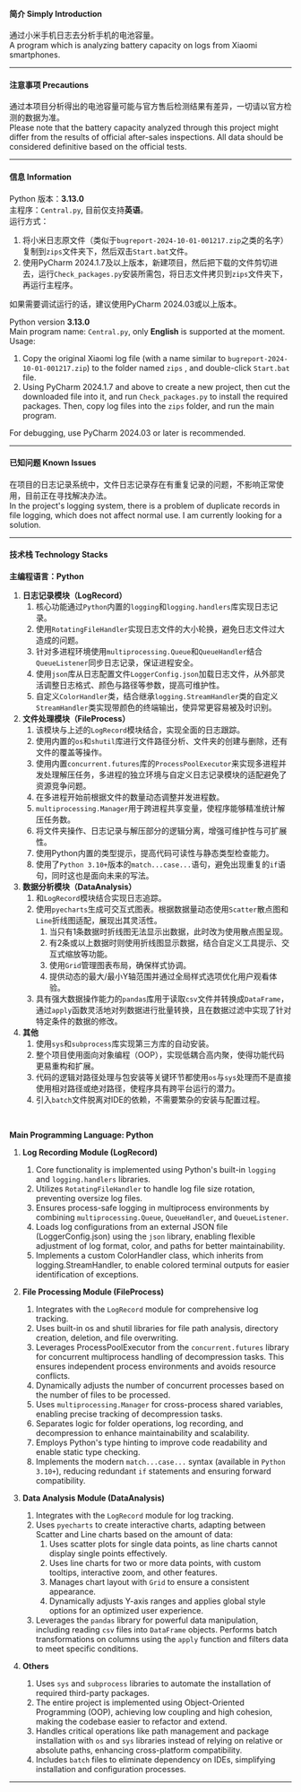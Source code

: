 #### 简介 Simply Introduction
通过小米手机日志去分析手机的电池容量。<br />
A program which is analyzing battery capacity on logs from Xiaomi smartphones.
****
#### 注意事项 Precautions
通过本项目分析得出的电池容量可能与官方售后检测结果有差异，一切请以官方检测的数据为准。<br />
Please note that the battery capacity analyzed through this project might differ from the results of official after-sales inspections. All data should be considered definitive based on the official tests.
****
#### 信息 Information
Python 版本：**3.13.0**<br />
主程序：`Central.py`, 目前仅支持**英语**。<br />
运行方式：<br />
1. 将小米日志原文件（类似于`bugreport-2024-10-01-001217.zip`之类的名字）复制到`zips`文件夹下，然后双击`Start.bat`文件。<br />
2. 使用PyCharm 2024.1.7及以上版本，新建项目，然后把下载的文件剪切进去，运行`Check_packages.py`安装所需包，将日志文件拷贝到`zips`文件夹下，再运行主程序。<br />

如果需要调试运行的话，建议使用PyCharm 2024.03或以上版本。<br />

Python version **3.13.0**<br />
Main program name: `Central.py`, only **English** is supported at the moment.<br />
Usage:<br />
1. Copy the original Xiaomi log file (with a name similar to `bugreport-2024-10-01-001217.zip`) to the folder named `zips` , and double-click `Start.bat` file.<br />
2. Using PyCharm 2024.1.7 and above to create a new project, then cut the downloaded file into it, and run `Check_packages.py` to install the required packages. Then, copy log files into the `zips` folder, and run the main program.<br />

For debugging, use PyCharm 2024.03 or later is recommended.<br />
****
#### 已知问题 Known Issues
在项目的日志记录系统中，文件日志记录存在有重复记录的问题，不影响正常使用，目前正在寻找解决办法。<br />
In the project's logging system, there is a problem of duplicate records in file logging, which does not affect normal use. I am currently looking for a solution.
****
####  技术栈 Technology Stacks
**主编程语言：Python**
1. **日志记录模块（LogRecord）**
    1. 核心功能通过`Python`内置的`logging`和`logging.handlers`库实现日志记录。
    2. 使用`RotatingFileHandler`实现日志文件的大小轮换，避免日志文件过大造成的问题。
    3. 针对多进程环境使用`multiprocessing.Queue`和`QueueHandler`结合`QueueListener`同步日志记录，保证进程安全。
    4. 使用`json`库从日志配置文件`LoggerConfig.json`加载日志文件，从外部灵活调整日志格式、颜色与路径等参数，提高可维护性。
    5. 自定义`ColorHandler`类，结合继承`logging.StreamHandler`类的自定义`StreamHandler`类实现带颜色的终端输出，使异常更容易被及时识别。
2. **文件处理模块（FileProcess）**
    1. 该模块与上述的`LogRecord`模块结合，实现全面的日志跟踪。
    2. 使用内置的`os`和`shutil`库进行文件路径分析、文件夹的创建与删除，还有文件的覆盖等操作。
    3. 使用内置`concurrent.futures`库的`ProcessPoolExecutor`来实现多进程并发处理解压任务，多进程的独立环境与自定义日志记录模块的适配避免了资源竞争问题。
    4. 在多进程开始前根据文件的数量动态调整并发进程数。
    5. `multiprocessing.Manager`用于跨进程共享变量，使程序能够精准统计解压任务数。
    6. 将文件夹操作、日志记录与解压部分的逻辑分离，增强可维护性与可扩展性。
    7. 使用Python内置的类型提示，提高代码可读性与静态类型检查能力。
    8. 使用了`Python 3.10+`版本的`match...case...`语句，避免出现重复的`if`语句，同时这也是面向未来的写法。
3. **数据分析模块（DataAnalysis）**
    1. 和`LogRecord`模块结合实现日志追踪。
    2. 使用`pyecharts`生成可交互式图表。根据数据量动态使用`Scatter`散点图和`Line`折线图适配，展现出其灵活性。
       1. 当只有1条数据时折线图无法显示出数据，此时改为使用散点图呈现。
       2. 有2条或以上数据时则使用折线图显示数据，结合自定义工具提示、交互式缩放等功能。
       3. 使用`Grid`管理图表布局，确保样式协调。
       4. 提供动态的最大/最小Y轴范围并通过全局样式选项优化用户观看体验。
    3. 具有强大数据操作能力的`pandas`库用于读取`csv`文件并转换成`DataFrame`，通过`apply`函数灵活地对列数据进行批量转换，且在数据过滤中实现了针对特定条件的数据的修改。
4. **其他**
    1. 使用`sys`和`subprocess`库实现第三方库的自动安装。
    2. 整个项目使用面向对象编程（OOP），实现低耦合高内聚，使得功能代码更易重构和扩展。
    3. 代码的逻辑对路径处理与包安装等关键环节都使用`os`与`sys`处理而不是直接使用相对路径或绝对路径，使程序具有跨平台运行的潜力。
    4. 引入`batch`文件脱离对IDE的依赖，不需要繁杂的安装与配置过程。
<br />

**Main Programming Language: Python**
1. **Log Recording Module (LogRecord)**
    1. Core functionality is implemented using Python's built-in `logging` and `logging.handlers` libraries.
    2. Utilizes `RotatingFileHandler` to handle log file size rotation, preventing oversize log files. 
    3. Ensures process-safe logging in multiprocess environments by combining `multiprocessing.Queue`, `QueueHandler`, and `QueueListener`.
    4. Loads log configurations from an external JSON file (LoggerConfig.json) using the `json` library, enabling flexible adjustment of log format, color, and paths for better maintainability.
    5. Implements a custom ColorHandler class, which inherits from logging.StreamHandler, to enable colored terminal outputs for easier identification of exceptions.

2. **File Processing Module (FileProcess)**
    1. Integrates with the `LogRecord` module for comprehensive log tracking.
    2. Uses built-in os and shutil libraries for file path analysis, directory creation, deletion, and file overwriting.
    3. Leverages ProcessPoolExecutor from the `concurrent.futures` library for concurrent multiprocess handling of decompression tasks. This ensures independent process environments and avoids resource conflicts.
    4. Dynamically adjusts the number of concurrent processes based on the number of files to be processed.
    5. Uses `multiprocessing.Manager` for cross-process shared variables, enabling precise tracking of decompression tasks.
    6. Separates logic for folder operations, log recording, and decompression to enhance maintainability and scalability.
    7. Employs Python's type hinting to improve code readability and enable static type checking.
    8. Implements the modern `match...case...` syntax (available in `Python 3.10+`), reducing redundant `if` statements and ensuring forward compatibility.

3. **Data Analysis Module (DataAnalysis)**
    1. Integrates with the `LogRecord` module for log tracking.
    2. Uses `pyecharts` to create interactive charts, adapting between Scatter and Line charts based on the amount of data:
       1. Uses scatter plots for single data points, as line charts cannot display single points effectively.
       2. Uses line charts for two or more data points, with custom tooltips, interactive zoom, and other features.
       3. Manages chart layout with `Grid` to ensure a consistent appearance.
       4. Dynamically adjusts Y-axis ranges and applies global style options for an optimized user experience.
    3. Leverages the `pandas` library for powerful data manipulation, including reading `csv` files into `DataFrame` objects. Performs batch transformations on columns using the `apply` function and filters data to meet specific conditions.

4. **Others**
    1. Uses `sys` and `subprocess` libraries to automate the installation of required third-party packages.
    2. The entire project is implemented using Object-Oriented Programming (OOP), achieving low coupling and high cohesion, making the codebase easier to refactor and extend.
    3. Handles critical operations like path management and package installation with `os` and `sys` libraries instead of relying on relative or absolute paths, enhancing cross-platform compatibility.
    4. Includes `batch` files to eliminate dependency on IDEs, simplifying installation and configuration processes.
****